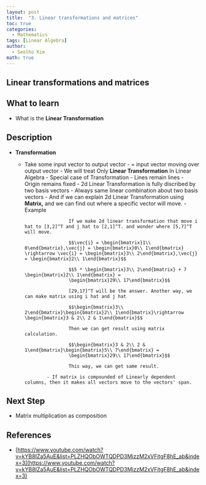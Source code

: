 ```yaml
---
layout: post
title:  "3. Linear transformations and matrices"
toc: true
categories: 
  - Mathematics
tags: [Linear Algebra]
author:
  - Seolho Kim
math: true
---
```

## Linear transformations and matrices

## What to learn
- What is the **Linear Transformation**
## Description
- **Transformation**
  - Take some input vector to output vector
            - = input vector moving over output vector
        - We will treat Only **Linear Transformation** In Linear Algebra
            - Special case of Transformation
                - Lines remain lines
                - Origin remains fixed
            - 2d Linear Transformation is fully discribed by two basis vectors
                - Always same linear combination about two basis vectors
                - And if we can explain 2d Linear Transformation using **Matrix,** and we can find out where a specific vector will move.
                    - Example

                        If we make 2d linear transformation that move i hat to [3,2]^T and j hat to [2,1]^T. and wonder where [5,7]^T will move.

                        $$\vec{i} = \begin{bmatrix}1\\ 0\end{bmatrix},\vec{j} = \begin{bmatrix}0\\ 1\end{bmatrix} \rightarrow \vec{i} = \begin{bmatrix}3\\ 2\end{bmatrix},\vec{j} = \begin{bmatrix}2\\ 1\end{bmatrix}$$

                        $$5 * \begin{bmatrix}3\\ 2\end{bmatrix} + 7 \begin{bmatrix}2\\ 1\end{bmatrix} = 
                        \begin{bmatrix}29\\ 17\end{bmatrix}$$

                        [29,17]^T will be the answer. Another way, we can make matrix using i hat and j hat

                        $$\begin{bmatrix}3\\ 2\end{bmatrix}\begin{bmatrix}2\\ 1\end{bmatrix}\rightarrow \begin{bmatrix}3 & 2\\ 2 & 1\end{bmatrix}$$

                        Then we can get result using matrix calculation.

                        $$\begin{bmatrix}3 & 2\\ 2 & 1\end{bmatrix}\begin{bmatrix}5\\ 7\end{bmatrix} = 
                        \begin{bmatrix}29\\ 17\end{bmatrix}$$

                        This way, we can get same result.

                - If matrix is compounded of Linearly dependent columns, then it makes all vectors move to the vectors' span.
## Next Step
- Matrix multiplication as composition
## References
- [https://www.youtube.com/watch?v=kYB8IZa5AuE&list=PLZHQObOWTQDPD3MizzM2xVFitgF8hE_ab&index=3](https://www.youtube.com/watch?v=kYB8IZa5AuE&list=PLZHQObOWTQDPD3MizzM2xVFitgF8hE_ab&index=3)
